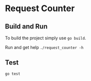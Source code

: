# Request Counter

## Build and Run

To build the project simply use `go build`.

Run and get help `./request_counter -h`

## Test

`go test`
